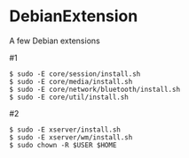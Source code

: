 # DebianExtension
A few Debian extensions

#1
```
$ sudo -E core/session/install.sh
$ sudo -E core/media/install.sh
$ sudo -E core/network/bluetooth/install.sh
$ sudo -E core/util/install.sh
```

#2
```
$ sudo -E xserver/install.sh
$ sudo -E xserver/wm/install.sh
$ sudo chown -R $USER $HOME
```
